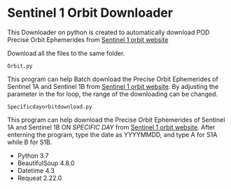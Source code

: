 # Sentinel 1 Orbit Downloader
 This Downloader on python is created to automatically download POD Precise Orbit Ephemerides from  [Sentinel 1 orbit website](https://qc.sentinel1.eo.esa.int/aux_poeorb)
 
Download all the files to the same folder.

`Orbit.py`

This program can help Batch download the Precise Orbit Ephemerides of Sentinel 1A and Sentinel 1B 
from [Sentinel 1 orbit website](https://qc.sentinel1.eo.esa.int/aux_poeorb).
By adjusting the parameter in the for loop, the range of the downloading can be changed.

`Specificdayorbitdownload.py`

This program can help download the Precise Orbit Ephemerides of Sentinel 1A and Sentinel 1B ON *SPECIFIC DAY*
from [Sentinel 1 orbit website](https://qc.sentinel1.eo.esa.int/aux_poeorb).
After enterning the program, type the date as YYYYMMDD, and type A for S1A while B for S1B.

 * Python 3.7
 * BeautifulSoup 4.8.0
 * Datetime 4.3
 * Requeat 2.22.0
